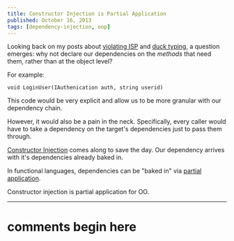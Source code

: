 ```yaml
---
title: Constructor Injection is Partial Application
published: October 16, 2013
tags: [dependency-injection, oop]
---
```


Looking back on my posts about [violating ISP][violating-isp-with-constructor-injection] and [duck typing][interface-inversion], a question emerges: why not declare our dependencies on the _methods_ that need them, rather than at the object level?

For example:

    void LoginUser(IAuthenication auth, string userid)

This code would be very explicit and allow us to be more granular with our dependency chain.

However, it would also be a pain in the neck. Specifically, every caller would have to take a dependency on the target's dependencies just to pass them through.

[Constructor Injection] comes along to save the day. Our dependency arrives with it's dependencies already baked in.

In functional languages, dependencies can be "baked in" via [partial application].

Constructor injection is partial application for OO.



[violating-isp-with-constructor-injection]: /violating-isp-with-constructor-injection
[interface-inversion]: /interface-inversion
[constructor injection]: https://martinfowler.com/articles/injection.html
[partial application]: https://fsharpforfunandprofit.com/posts/partial-application/

---
# comments begin here

